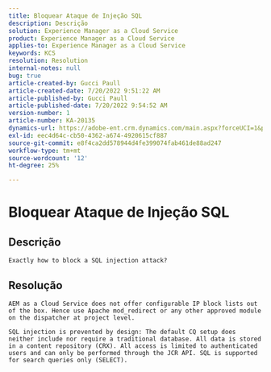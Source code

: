 ```yaml
---
title: Bloquear Ataque de Injeção SQL
description: Descrição
solution: Experience Manager as a Cloud Service
product: Experience Manager as a Cloud Service
applies-to: Experience Manager as a Cloud Service
keywords: KCS
resolution: Resolution
internal-notes: null
bug: true
article-created-by: Gucci Paull
article-created-date: 7/20/2022 9:51:22 AM
article-published-by: Gucci Paull
article-published-date: 7/20/2022 9:54:52 AM
version-number: 1
article-number: KA-20135
dynamics-url: https://adobe-ent.crm.dynamics.com/main.aspx?forceUCI=1&pagetype=entityrecord&etn=knowledgearticle&id=2da8317b-1108-ed11-82e4-00224809a4ae
exl-id: eec4d64c-cb50-4362-a674-4920615cf887
source-git-commit: e8f4ca2dd578944d4fe399074fab461de88ad247
workflow-type: tm+mt
source-wordcount: '12'
ht-degree: 25%

---
```


# Bloquear Ataque de Injeção SQL

## Descrição


`Exactly how to block a SQL injection attack?`


## Resolução


`AEM as a Cloud Service does not offer configurable IP block lists out of the box. Hence use Apache mod_redirect or any other approved module on the dispatcher at project level.`

`SQL injection is prevented by design: The default CQ setup does neither include nor require a traditional database. All data is stored in a content repository (CRX). All access is limited to authenticated users and can only be performed through the JCR API. SQL is supported for search queries only (SELECT).`
